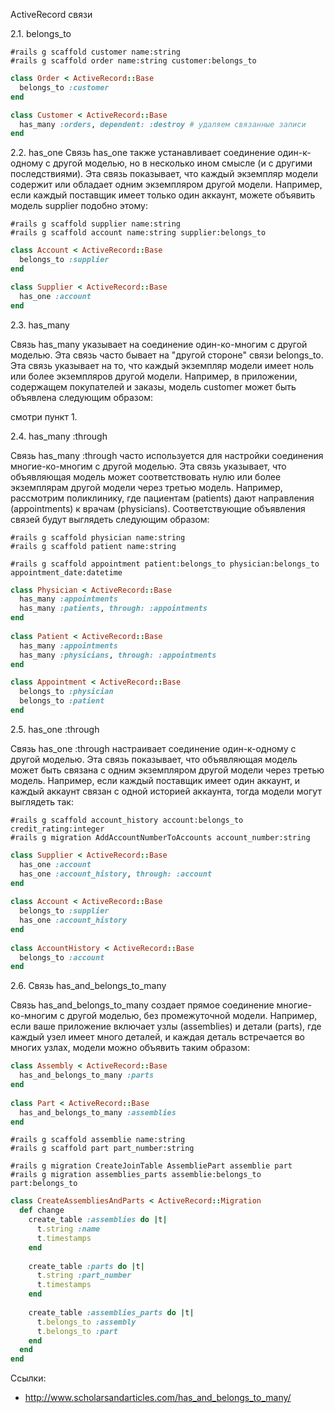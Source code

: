 ActiveRecord связи 

2.1. belongs_to
```
#rails g scaffold customer name:string
#rails g scaffold order name:string customer:belongs_to
```
```ruby
class Order < ActiveRecord::Base
  belongs_to :customer
end

class Customer < ActiveRecord::Base
  has_many :orders, dependent: :destroy # удаляем связанные записи
end
```

2.2. has_one
Связь has_one также устанавливает соединение один-к-одному с другой моделью, но в несколько ином смысле (и с другими последствиями). Эта связь показывает, что каждый экземпляр модели содержит или обладает одним экземпляром другой модели. Например, если каждый поставщик имеет только один аккаунт, можете объявить модель supplier подобно этому:

```
#rails g scaffold supplier name:string
#rails g scaffold account name:string supplier:belongs_to
```
```ruby
class Account < ActiveRecord::Base
  belongs_to :supplier
end

class Supplier < ActiveRecord::Base
  has_one :account
end
```

2.3. has_many

Связь has_many указывает на соединение один-ко-многим с другой моделью. Эта связь часто бывает на "другой стороне" связи belongs_to. Эта связь указывает на то, что каждый экземпляр модели имеет ноль или более экземпляров другой модели. Например, в приложении, содержащем покупателей и заказы, модель customer может быть объявлена следующим образом:

смотри пункт 1.

2.4. has_many :through

Связь has_many :through часто используется для настройки соединения многие-ко-многим с другой моделью. Эта связь указывает, что объявляющая модель может соответствовать нулю или более экземплярам другой модели через третью модель. Например, рассмотрим поликлинику, где пациентам (patients) дают направления (appointments) к врачам (physicians). Соответствующие объявления связей будут выглядеть следующим образом:

```
#rails g scaffold physician name:string
#rails g scaffold patient name:string

#rails g scaffold appointment patient:belongs_to physician:belongs_to appointment_date:datetime
```
```ruby
class Physician < ActiveRecord::Base
  has_many :appointments
  has_many :patients, through: :appointments
end
 
class Patient < ActiveRecord::Base
  has_many :appointments
  has_many :physicians, through: :appointments
end

class Appointment < ActiveRecord::Base
  belongs_to :physician
  belongs_to :patient
end
```

2.5. has_one :through

Связь has_one :through настраивает соединение один-к-одному с другой моделью. Эта связь показывает, что объявляющая модель может быть связана с одним экземпляром другой модели через третью модель. Например, если каждый поставщик имеет один аккаунт, и каждый аккаунт связан с одной историей аккаунта, тогда модели могут выглядеть так:
```
#rails g scaffold account_history account:belongs_to credit_rating:integer
#rails g migration AddAccountNumberToAccounts account_number:string
```
```ruby
class Supplier < ActiveRecord::Base
  has_one :account
  has_one :account_history, through: :account
end
 
class Account < ActiveRecord::Base
  belongs_to :supplier
  has_one :account_history
end
 
class AccountHistory < ActiveRecord::Base
  belongs_to :account
end
```

2.6. Связь has_and_belongs_to_many 

Связь has_and_belongs_to_many создает прямое соединение многие-ко-многим с другой моделью, без промежуточной модели. Например, если ваше приложение включает узлы (assemblies) и детали (parts), где каждый узел имеет много деталей, и каждая деталь встречается во многих узлах, модели можно объявить таким образом:
```ruby
class Assembly < ActiveRecord::Base
  has_and_belongs_to_many :parts
end
 
class Part < ActiveRecord::Base
  has_and_belongs_to_many :assemblies
end
```
```
#rails g scaffold assemblie name:string
#rails g scaffold part part_number:string

#rails g migration CreateJoinTable AssembliePart assemblie part
#rails g migration assemblies_parts assemblie:belongs_to part:belongs_to
```
```ruby
class CreateAssembliesAndParts < ActiveRecord::Migration
  def change
    create_table :assemblies do |t|
      t.string :name
      t.timestamps
    end
 
    create_table :parts do |t|
      t.string :part_number
      t.timestamps
    end
 
    create_table :assemblies_parts do |t|
      t.belongs_to :assembly
      t.belongs_to :part
    end
  end
end
```

Ссылки:
- http://www.scholarsandarticles.com/has_and_belongs_to_many/

